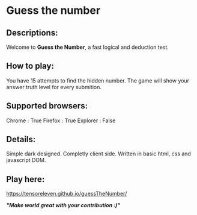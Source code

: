 # Guess the number

## Descriptions:
Welcome to **Guess the Number**, a fast logical and deduction test.

## How to play:
You have 15 attempts to find the hidden number. The game will show your
answer truth level for every submition.

## Supported browsers:
Chrome    : True
Firefox   : True
Explorer  : False

## Details:
Simple dark designed.
Completly client side.
Written in basic html, css and javascript DOM.

## Play here:
https://tensoreleven.github.io/guessTheNumber/

***"Make world great with your contribution :)"***

